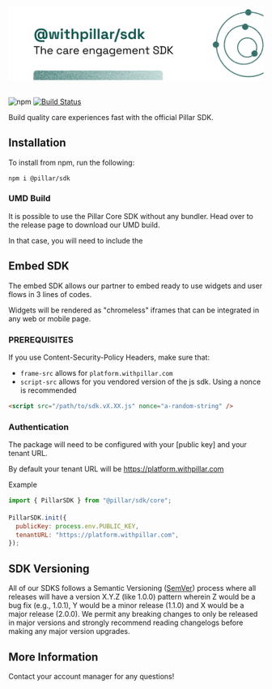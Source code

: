 ![Pillar SDK](public/Hero_Github.svg)
<br />
<br />

![npm](https://img.shields.io/npm/v/@pillar/sdk)
[![Build Status](https://workos.semaphoreci.com/badges/workos-python/branches/main.svg?style=shields&key=9e4cb5bb-86a4-4938-9ec2-fc9f9fc512be)](https://workos.semaphoreci.com/projects/workos-python)

Build quality care experiences fast with the official Pillar SDK.

## Installation

To install from npm, run the following:

```
npm i @pillar/sdk
```

### UMD Build

It is possible to use the Pillar Core SDK without any bundler.
Head over to the release page to download our UMD build.

In that case, you will need to include the

## Embed SDK

The embed SDK allows our partner to embed ready to use widgets and user flows in 3 lines of codes.

Widgets will be rendered as "chromeless" iframes that can be integrated in any web or mobile page.

### PREREQUISITES

If you use Content-Security-Policy Headers, make sure that:

- `frame-src` allows for `platform.withpillar.com`
- `script-src` allows for you vendored version of the js sdk. Using a nonce is recommended

```html
<script src="/path/to/sdk.vX.XX.js" nonce="a-random-string" />
```

### Authentication

The package will need to be configured with your [public key] and your tenant URL.

By default your tenant URL will be https://platform.withpillar.com

Example

```js
import { PillarSDK } from "@pillar/sdk/core";

PillarSDK.init({
  publicKey: process.env.PUBLIC_KEY,
  tenantURL: "https://platform.withpillar.com",
});
```

## SDK Versioning

All of our SDKS follows a Semantic Versioning ([SemVer](https://semver.org/)) process where all releases will have a version X.Y.Z (like 1.0.0) pattern wherein Z would be a bug fix (e.g., 1.0.1), Y would be a minor release (1.1.0) and X would be a major release (2.0.0). We permit any breaking changes to only be released in major versions and strongly recommend reading changelogs before making any major version upgrades.

## More Information

Contact your account manager for any questions!
